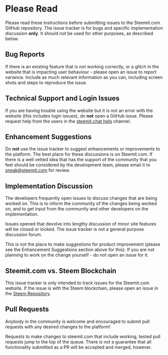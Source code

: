 # Please Read

Please read these instructions before submitting issues to the Steemit.com GitHub repository. The issue tracker is for bugs and specific implementation discussion **only**. It should not be used for other purposes, as described below.

## Bug Reports

If there is an existing feature that is not working correctly, or a glitch in the website that is impacting user behaviour - please open an issue to report variance. Include as much relevant information as you can, including screen shots and steps to reproduce the issue.

## Technical Support and Login Issues

If you are having trouble using the website but it is not an error with the website (this includes login issues), do **not** open a GitHub issue. Please request help from the users in the [steemit.chat help](https://steemit.chat/channel/help) channel.

## Enhancement Suggestions

Do **not** use the issue tracker to suggest enhancements or improvements to the platform. The best place for these discussions is on Steemit.com. If there is a well vetted idea that has the support of the community that you feel should be considered by the development team, please email it to [sneak@steemit.com](mailto:sneak@steemit.com) for review.

## Implementation Discussion

The developers frequently open issues to discuss changes that are being worked on. This is to inform the community of the changes being worked on, and to get input from the community and other developers on the implementation.

Issues opened that devolve into lengthy discussion of minor site features will be closed or locked.  The issue tracker is not a general purpose discussion forum.

This is not the place to make suggestions for product improvement (please see the Enhancement Suggestions section above for this). If you are not planning to work on the change yourself - do not open an issue for it.

## Steemit.com vs. Steem Blockchain

This issue tracker is only intended to track issues for the Steemit.com website. If the issue is with the Steem blockchain, please open an issue in the [Steem Repository](https://github.com/steemit/steem).

## Pull Requests

Anybody in the community is welcome and encouraged to submit pull requests with any desired changes to the platform!

Requests to make changes to steemit.com that include working, tested pull requests jump to the top of the queue. There is not a guarantee that all functionality submitted as a PR will be accepted and merged, however.